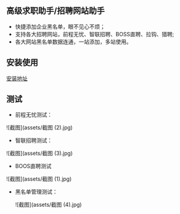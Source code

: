 ## 高级求职助手/招聘网站助手
- 快捷添加企业黑名单，眼不见心不烦；
- 支持各大招聘网站，前程无忧、智联招聘、BOSS直聘、拉钩、猎聘;
- 各大网站黑名单数据连通，一站添加，多站使用。



## 安装使用
[安装地址](https://greasyfork.org/zh-TW/scripts/380848)



## 测试

- 前程无忧测试：

![截图](assets/截图 (2).jpg)

- 智联招聘测试：

![截图](assets/截图 (3).jpg)

- BOOS直聘测试

![截图](assets/截图 (1).jpg)

- 黑名单管理测试：

  ![截图](assets/截图 (4).jpg)
